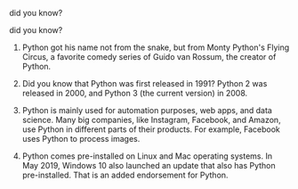 did you know?

did you know?

1. Python got his name not from the snake, but from Monty Python's Flying Circus, a favorite comedy series of Guido van Rossum, the creator of Python.

2. Did you know that Python was first released in 1991? Python 2 was released in 2000, and Python 3 (the current version) in 2008.

3. Python is mainly used for automation purposes, web apps, and data science. Many big companies, like Instagram, Facebook, and Amazon, use Python in different parts of their products. For example, Facebook uses Python to process images.

4. Python comes pre-installed on Linux and Mac operating systems. In May 2019, Windows 10 also launched an update that also has Python pre-installed. That is an added endorsement for Python.